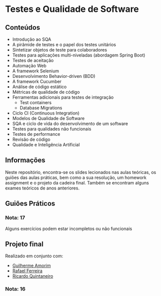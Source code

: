# Testes e Qualidade de Software

## Conteúdos

- Introdução ao SQA
- A pirâmide de testes e o papel dos testes unitários
- Sintetizar objetos de teste para colaboradores
- Testes para aplicações multi-niveladas (abordagem Spring Boot)
- Testes de aceitação
- Automação Web
- A framework Selenium
- Desenvolvimento Behavior-driven (BDD)
- A framework Cucumber
- Análise de código estático
- Métricas de qualidade de código
- Ferramentas adicionais para testes de integração
    - Test containers
    - Database Migrations
- Ciclo CI (Continuous Integration)
- Modelos de Qualidade de Software
- SQA e ciclo de vida do desenvolvimento de um software
- Testes para qualidades não funcionais
- Testes de performance
- Revisão de código
- Qualidade e Inteligência Artificial

## Informações

Neste repositório, encontra-se os slides lecionados nas aulas teóricas, os guiões das aulas práticas, bem como a sua resolução, um homework assignment e o projeto da cadeira final. Também se encontram alguns exames teóricos de anos anteriores.

## Guiões Práticos

### Nota: 17
Alguns exercícios podem estar incompletos ou não funcionais

## Projeto final

Realizado em conjunto com:

- [Guilherme Amorim](https://github.com/GuiAmorim03)
- [Rafael Ferreira](https://github.com/RafaelCintaFerreira)
- [Ricardo Quintaneiro](https://github.com/ricardoquintaneiro)

### Nota: 16
